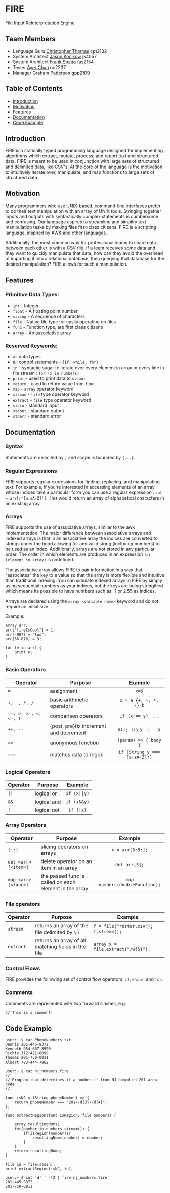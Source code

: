 # FIRE
File Input Reinterpretation Engine

## Team Members

* Language Guru [Christopher Thomas](https://github.com/lord-left) cpt2132
* System Architect [Jason Konikow](https://github.com/jkon1513) jk4057
* System Architect [Frank Spano](https://github.com/fspano118) fas2154
* Tester [Ayer Chan](https://github.com/ochan4) oc2237
* Manager [Graham Patterson](https://github.com/pattersongp) gpp2109

## Table of Contents
* [Introduction](#introduction)
* [Motivation](#motivation)
* [Features](#features)
* [Documentation](#documentation)
* [Code Example](#codeexample)

## Introduction

FIRE is a statically typed programming language designed for implementing algorithms which extract, mutate, process, and report text and structured data. FIRE is meant to be used in conjunction with large sets of structured and delimited data, like CSV's. At the core of the language is the motivation to intuitively iterate over, manipulate, and map functions to large sets of structured data.

## Motivation

Many programmers who use UNIX-based, command-line interfaces prefer to do their text manipulation with an array of UNIX tools. Stringing together inputs and outputs with syntactically complex statements is cumbersome and confusing. Our language aspires to streamline and simplify text manipulation tasks by making files first-class citizens. FIRE is a scripting language, inspired by AWK and other languages.

Additionally, the most common way for professional teams to share data between each other is with a CSV file. If a team receives some data and they want to quickly manipulate that data, how can they avoid the overhead of importing it into a relational database, then querying that database for the desired manipulation? FIRE allows for such a manipulation.

## Features

### Primitive Data Types:

* `int` - Integer
* `float` - A floating point number
* `string` - A sequence of characters
* `file` - Native file type for easily operating on files
* `func` - Function type, are first class citizens
* `array` - An associative array

### Reserved Keywords:

* all data types
* all control statements - `{if, while, for}`
* `in` - syntactic sugar to iterate over every element in array or every line in file stream : `for (x in numbers)`
* `print` - used to print data to `stdout`
* `return` - used to return value from `func`
* `map` - `array` operator keyword
* `stream` - `file` type operator keyword
* `extract` - `file` type operator keyword
* `stdin` - standard input
* `stdout` - standard output
* `stderr` - standard error

## Documentation

### Syntax

Statements are delimited by `;` and scope is bounded by `{...}`.

### Regular Expressions

FIRE supports regular expressions for finding, replacing, and manipulating text. For example, if you're interested in accessing elements of an array whose indices take a particular form you can use a regular expression : `col = arr[r'[a-zA-Z]']`. This would return an array of alphabetical characters in an existing array. 

### Arrays

FIRE supports the use of associative arrays, similar to the awk implementation. The major difference between associative arrays and indexed arrays is that in an associative array the indices are converted to strings under the hood allowing for any valid string (including numbers) to be used as an index. Additionally, arrays are not stored in any particular order. The order in which elements are produced in an expression `for (element in array)` is undefined.

The associative array allows FIRE to pair information in a way that “associates” the key to a value so that the array is more flexible and intuitive than traditional indexing. You can simulate indexed arrays in FIRE by simply using sequential numbers as your indices, but the keys are being stringified which means its possible to have numbers such as -1 or 2.55 as indices.

Arrays are declared using the `array <variable name>` keyword and do not require an initial size.

Example:

```
array arr;
arr["fireIsCool"] = 1;
arr[-987] = "two";
arr[66.876] = 3;

for (e in arr) {
	print e;
}
```

### Basic Operators

| Operator             | Purpose                    | Example |
| ------------ | -------------- | :---------: |
|`=`                   | assignment                 |`x=6`   |
| `+, -, *, /`         | basic arithmetic operators | `x = a {+, -, *, /} b` |
|`==, >, >=, <, <=, !=`| comparison operators | `if (x == y) ...` |
|`++, --`              | {post, pre}fix increment and decrement        | `x++; ++x` `x--; --x`|
|`=>`                  | anonymous function | `(param) => { body }`|
| `===`                | matches data to regex      | `if (String y === [a-zA-Z]*)`|

### Logical Operators
| Operator     | Purpose        | Example |
| -------------| -------------- | :-------------:   |
| `\|\|`       | logical or     | `if (x\|\|y)`    |
| `&&`         | logical and    | `if (x&&y)`        |
| `!`          | logical not    | `if (!x)`          |

### Array Operators

| Operator      | Purpose       | Example |
| ------------- | ------------- | :--------------: |
| `[::]`        | slicing operators on arrays | `x = arr[3:5:];` |
| `del <arr>[<item>]`   | delete operator on an item in an array |  `del arr[3];` |
| `map <arr>(<func>)` | the passed func is called on each element in the array | `map numbers(doubleFunction);`|

### File operators

| Operator      | Purpose       | Example |
| ------------- | ------------- | ----------------- |
| `stream`        | returns an array of the file delimited by `\n` | `f = file("roster.csv"); f.stream();` |
| `extract`       | returns an array of all matching fields in the file | `array x = file.extract("/w{5}");` |

### Control Flows

FIRE provides the following set of control flow operators: `if`, `while`, and `for`.

### Comments

Comments are represented with two forward slashes, e.g:

```
// This is a comment!
```

## Code Example

```
user:~ $ cat PhoneNumbers.txt
Dennis 201-445-9372
Kenneth 954-667-8990
Richie 312-421-0098
Thomas 201-750-0911
Albert 783-444-7862

user:~ $ cat nj_numbers.fire
//
// Program that determines if a number if from NJ based on 201 area code
//

func isNJ = (String phoneNumber) => {
    return phoneNumber === "201-/d{3}-/d{4}";
};

func extractRegion(func isRegion, file numbers) {
	
	array resultingNums;
    for(number in numbers.stream()) {
        if(isRegion(number)){
            resultingNums[number] = number;
        }
    }
    return resultingNums;
}

file in = file(stdin);
print extractRegion(isNJ, in);

user:~ $ cut -d' ' -f2 | fire nj_numbers.fire
201-445-9372
201-750-0911
```

